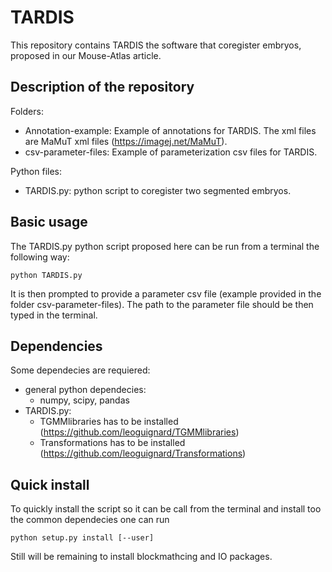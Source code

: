 # TARDIS

This repository contains TARDIS the software that coregister embryos, proposed in our Mouse-Atlas article.

## Description of the repository
Folders:
  - Annotation-example: Example of annotations for TARDIS. The xml files are MaMuT xml files (https://imagej.net/MaMuT).
  - csv-parameter-files: Example of parameterization csv files for TARDIS.

Python files:
  - TARDIS.py: python script to coregister two segmented embryos.

## Basic usage
The TARDIS.py python script proposed here can be run from a terminal the following way:

`python TARDIS.py`

It is then prompted to provide a parameter csv file (example provided in the folder csv-parameter-files). The path to the parameter file should be then typed in the terminal.

## Dependencies
Some dependecies are requiered:
  - general python dependecies:
    - numpy, scipy, pandas
  - TARDIS.py:
    - TGMMlibraries has to be installed (https://github.com/leoguignard/TGMMlibraries)
    - Transformations has to be installed (https://github.com/leoguignard/Transformations)
    
## Quick install
To quickly install the script so it can be call from the terminal and install too the common dependecies one can run
```shell
python setup.py install [--user]
```
Still will be remaining to install blockmathcing and IO packages.
